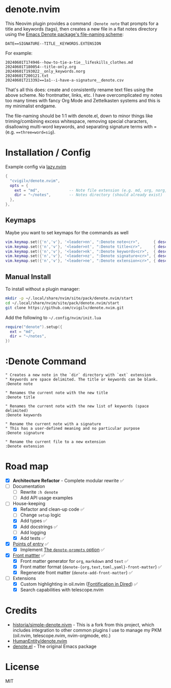 # denote.nvim

This Neovim plugin provides a command `:Denote note` that prompts for a title and keywords
(tags), then creates a new file in a flat notes directory using the [Emacs Denote package's
file-naming scheme](https://protesilaos.com/emacs/denote#h:4e9c7512-84dc-4dfb-9fa9-e15d51178e5d):

`DATE==SIGNATURE--TITLE__KEYWORDS.EXTENSION`

For example:

```
20240601T174946--how-to-tie-a-tie__lifeskills_clothes.md
20240601T180054--title-only.org
20240601T193022__only_keywords.norg
20240601T200121.txt
20240601T213392==1a1--i-have-a-signature__denote.csv
```

That's all this does: create and consistently rename text files using the above scheme. No
frontmatter, links, etc. I have overcomplicated my notes too many times with fancy Org Mode and
Zettelkasten systems and this is my minimalist endgame.

The file-naming should be 1:1 with denote.el, down to minor things like triming/combining excess
whitespace, removing special characters, disallowing multi-word keywords, and separating
signature terms with = (e.g. `==three=word=sig`).

# Installation / Config

Example config via [lazy.nvim](https://github.com/folke/lazy.nvim)

```lua
{
  "cvigilv/denote.nvim",
  opts = {
    ext = "md",             -- Note file extension (e.g. md, org, norg, txt)
    dir = "~/notes",        -- Notes directory (should already exist)
  },
},
```

## Keymaps

Maybe you want to set keymaps for the commands as well

```lua
vim.keymap.set({'n','v'}, '<leader>nn', ":Denote note<cr>",      { desc = "New note"         })
vim.keymap.set({'n','v'}, '<leader>nt', ":Denote title<cr>",     { desc = "Change title"     })
vim.keymap.set({'n','v'}, '<leader>nk', ":Denote keywords<cr>",  { desc = "Change keywords"  })
vim.keymap.set({'n','v'}, '<leader>nz', ":Denote signature<cr>", { desc = "Change signature" })
vim.keymap.set({'n','v'}, '<leader>ne', ":Denote extension<cr>", { desc = "Change extension" })
```

## Manual Install

To install without a plugin manager:

```bash
mkdir -p ~/.local/share/nvim/site/pack/denote.nvim/start
cd ~/.local/share/nvim/site/pack/denote.nvim/start
git clone https://github.com/cvigilv/denote.nvim.git
```

Add the following to `~/.config/nvim/init.lua`

```lua
require("denote").setup({
  ext = "md",
  dir = "~/notes",
})
```

# :Denote Command

```vim
" Creates a new note in the `dir` directory with `ext` extension
" Keywords are space delimited. The title or keywords can be blank.
:Denote note

" Renames the current note with the new title
:Denote title

" Renames the current note with the new list of keywords (space delimited)
:Denote keywords

" Rename the current note with a signature
" This has a user-defined meaning and no particular purpose
:Denote signature

" Rename the current file to a new extension
:Denote extension
```

# Road map

- [x] **Architecture Refactor** - Complete modular rewrite ✅
- [ ] Documentation
    - [ ] Rewrite `:h denote`
    - [ ] Add API usage examples
- [ ] House-keeping
    - [x] Refactor and clean-up code ✅
    - [ ] Change `setup` logic
    - [x] Add types ✅
    - [x] Add docstrings ✅
    - [ ] Add logging
    - [x] Add tests ✅
- [x] [Points of entry](https://protesilaos.com/emacs/denote#h:17896c8c-d97a-4faa-abf6-31df99746ca6) ✅
    - [x] Implement [The `denote-prompts` option](https://protesilaos.com/emacs/denote#h:f9204f1f-fcee-49b1-8081-16a08a338099) ✅
- [x] [Front mattter](https://protesilaos.com/emacs/denote#h:13218826-56a5-482a-9b91-5b6de4f14261) ✅
    - [x] Front matter generator for `org`, `markdown` and `text` ✅
    - [x] Front matter format (`denote-{org,text,toml,yaml}-front-matter`) ✅
    - [x] Regenerate front matter (`denote-add-front-matter`) ✅
- [ ] Extensions
    - [x] Custom highlighting in oil.nvim ([Fontification in Dired](https://protesilaos.com/emacs/denote#h:337f9cf0-9f66-45af-b73f-f6370472fb51)) ✅
    - [x] Search capabilities with telescope.nvim 

# Credits

* [historia/simple-denote.nivm](https://codeberg.org/historia/simple-denote.nvim) - This is a
  fork from this project, which includes integration to other common plugins I use to manage my
  PKM (oil.nvim, telescope.nvim, nvim-orgmode, etc.)
* [HumanEntity/denote.nvim](https://github.com/HumanEntity/denote.nvim)
* [denote.el](https://protesilaos.com/emacs/denote) - The original Emacs package

# License

MIT
